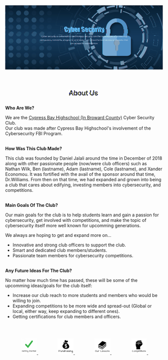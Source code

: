 <img src="https://raw.githubusercontent.com/Lin8x/CyberSecCanvas/master/images/glitchywaves.gif" width="100%" height="10">

<p align="center"> <img src="https://raw.githubusercontent.com/Lin8x/CyberSecCanvas/master/images/cyber.gif" width="100%" height="90%"> </p>

<img src="https://raw.githubusercontent.com/Lin8x/CyberSecCanvas/master/images/glitchywaves.gif" width="100%" height="10">

## <p align="center"> <img src="https://raw.githubusercontent.com/Lin8x/CyberSecCanvas/master/images/AboutUsLogoGif.gif" width="20%" height="20%"> </p>

**Who Are We?**

We are the [Cypress Bay Highschool (In Broward County)](https://www.browardschools.com/cypressbay) Cyber Security Club. <br>
Our club was made after Cypress Bay Highschool's involvement of the Cybersecurity FBI Program.
<br><br>
  
**How Was This Club Made?**
  
This club was founded by Daniel Jalali around the time in December of 2018 along with other passionate people (now/were club officers) such as Nathan Wilk, Ben (lastname), Adam (lastname), Cole (lastname), and Xander Economou. It was fortified with the avail of the sponsor around that time, Dr.Williams. From then on that time, we had expanded and grown into being a club that cares about edifying, investing members into cybersecurity, and competitions.
<br><br>

**Main Goals Of The Club?**

Our main goals for the club is to help students learn and gain a passion for cybersecurity, get involved with competitions, and make the topic of cybersecurity itself more well known for upcomming generations.

We always are hoping to get and expand more on... <br>
* Innovative and strong club officers to support the club.
* Smart and dedicated club members/students.
* Passionate team members for cybersecurity competitions.
<br><br>

**Any Future Ideas For The Club?**

No matter how much time has passed, these will be some of the upcomming ideas/goals for the club itself: <br>
* Increase our club reach to more students and members who would be willing to join.
* Expanding competitions to be more wide and spread-out (Global or local, either way, keep expanding to different ones).
* Getting certifications for club members and officers.
<br><br>

<!--- 
- Description about the club
- Welcomes newcomers
- Talks about the foundation and ideas

--->

<img src="https://raw.githubusercontent.com/Lin8x/CyberSecCanvas/master/images/glitchywaves.gif" width="100%" height="10">

<p align="center"> &nbsp; &nbsp; <a href="https://github.com/Lin8x/CyberSecCanvas/blob/master/Documentation/GETTING_STARTED.md"> <img src="https://raw.githubusercontent.com/Lin8x/CyberSecCanvas/master/images/gettingstartedlogo.JPG" width="10%" height="10%"> </a> &nbsp; &nbsp; &nbsp; &nbsp; &nbsp; &nbsp; &nbsp; &nbsp; <a href="https://github.com/Lin8x/CyberSecCanvas/blob/master/Documentation/FUNDRAISING.md"> <img src="https://raw.githubusercontent.com/Lin8x/CyberSecCanvas/master/images/fundraisinglogo.JPG" width="10%" height="10%"> </a> &nbsp; &nbsp; &nbsp; &nbsp; &nbsp; &nbsp; &nbsp; &nbsp; <a href="https://github.com/Lin8x/CyberSecCanvas/blob/master/Documentation/OUR_LESSONS.md"> <img src="https://raw.githubusercontent.com/Lin8x/CyberSecCanvas/master/images/ourlessonslogo.JPG" width="10%" height="10%"> </a> &nbsp; &nbsp; &nbsp; &nbsp; &nbsp; &nbsp; &nbsp; &nbsp; <a href="https://github.com/Lin8x/CyberSecCanvas/blob/master/Documentation/COMPETITIONS.md"> <img src="https://raw.githubusercontent.com/Lin8x/CyberSecCanvas/master/images/ourcompetitionslogo.JPG" width="10%" height="10%"> </a> &nbsp; &nbsp; </p> 

<!--- 
* [How to Join]()
* [Our Lessons and Files]()
* [Our Currency Systen]()
* [Performing Competitions]()
* [Fundraising]()
* [Our Club Roles and Staff]()
--->

<img src="https://raw.githubusercontent.com/Lin8x/CyberSecCanvas/master/images/glitchywaves.gif" width="100%" height="10">
